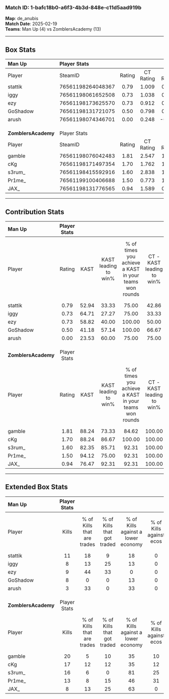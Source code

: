 ### Match ID: 1-bafc18b0-a6f3-4b3d-848e-c11d5aad919b  
**Map**: de_anubis  
**Match Date**: 2025-02-19  
**Teams**: Man Up (4) vs ZomblersAcademy (13)  

---  

## Box Stats  

| **Man Up**          | Player Stats      |        |           |          |       |       |       |         |        |      |     |
| :- | :- | :-: | :-: | :-: | :-: | :-: | :-: | :-: | :-: | :-: | :-: |
| Player              | SteamID           | Rating | CT Rating | T Rating | KAST  |  ADR  | Kills | Assists | Deaths | K/D  | HS% |
| stattik             | 76561198264048367 |  0.79  |   1.009   |  0.489   | 52.94 | 68.5  |  11   |    1    |   14   | 0.79 | 72  |
| iggy                | 76561198061652508 |  0.73  |   1.038   |  0.109   | 64.71 | 65.1  |   8   |    4    |   14   | 0.57 | 25  |
| ezy                 | 76561198173625570 |  0.73  |   0.912   |  0.413   | 58.82 | 71.7  |   9   |    4    |   15   | 0.60 | 33  |
| GoShadow            | 76561198131721075 |  0.50  |   0.798   |  0.014   | 41.18 | 60.7  |   8   |    2    |   15   | 0.53 | 87  |
| arush               | 76561198074346701 |  0.00  |   0.248   |  -0.222  | 23.53 | 33.9  |   3   |    2    |   16   | 0.19 | 33  |
|                     |                   |        |           |          |       |       |       |         |        |      |     |
|                     |                   |        |           |          |       |       |       |         |        |      |     |
|                     |                   |        |           |          |       |       |       |         |        |      |     |
| **ZomblersAcademy** | Player Stats      |        |           |          |       |       |       |         |        |      |     |
| Player              | SteamID           | Rating | CT Rating | T Rating | KAST  |  ADR  | Kills | Assists | Deaths | K/D  | HS% |
| gamble              | 76561198076042483 |  1.81  |   2.547   |  1.505   | 88.24 | 94.6  |  20   |    1    |   7    | 2.86 | 70  |
| cKg                 | 76561198171497354 |  1.70  |   1.762   |  1.775   | 88.24 | 104.5 |  17   |    3    |   7    | 2.43 | 41  |
| s3rum_              | 76561198415592916 |  1.60  |   2.838   |  1.087   | 82.35 | 111.1 |  16   |    9    |   9    | 1.78 | 68  |
| Pr1me_              | 76561199100406688 |  1.50  |   0.773   |  1.853   | 94.12 | 89.9  |  13   |    4    |   7    | 1.86 | 38  |
| JAX_                | 76561198131776565 |  0.94  |   1.589   |  0.800   | 76.47 | 56.4  |   8   |    2    |   9    | 0.89 | 75  |
---  

## Contribution Stats  

| **Man Up**          | Player Stats |       |                      |                                                        |                           |                                                             |                          |                                                            |
| :- | :-: | :-: | :-: | :-: | :-: | :-: | :-: | :-: |
| Player              |    Rating    | KAST  | KAST leading to win% | % of times you achieve a KAST in your teams won rounds | CT - KAST leading to win% | CT - % of times you achieve a KAST in your teams won rounds | T - KAST leading to win% | T - % of times you achieve a KAST in your teams won rounds |
| stattik             |     0.79     | 52.94 |        33.33         |                         75.00                          |           42.86           |                            75.00                            |           0.00           |                            0.00                            |
| iggy                |     0.73     | 64.71 |        27.27         |                         75.00                          |           33.33           |                            75.00                            |           0.00           |                            0.00                            |
| ezy                 |     0.73     | 58.82 |        40.00         |                         100.00                         |           50.00           |                           100.00                            |           0.00           |                            0.00                            |
| GoShadow            |     0.50     | 41.18 |        57.14         |                         100.00                         |           66.67           |                           100.00                            |           0.00           |                            0.00                            |
| arush               |     0.00     | 23.53 |        60.00         |                         75.00                          |           75.00           |                            75.00                            |           0.00           |                            0.00                            |
|                     |              |       |                      |                                                        |                           |                                                             |                          |                                                            |
|                     |              |       |                      |                                                        |                           |                                                             |                          |                                                            |
|                     |              |       |                      |                                                        |                           |                                                             |                          |                                                            |
| **ZomblersAcademy** | Player Stats |       |                      |                                                        |                           |                                                             |                          |                                                            |
| Player              |    Rating    | KAST  | KAST leading to win% | % of times you achieve a KAST in your teams won rounds | CT - KAST leading to win% | CT - % of times you achieve a KAST in your teams won rounds | T - KAST leading to win% | T - % of times you achieve a KAST in your teams won rounds |
| gamble              |     1.81     | 88.24 |        73.33         |                         84.62                          |          100.00           |                            80.00                            |          63.64           |                           87.50                            |
| cKg                 |     1.70     | 88.24 |        86.67         |                         100.00                         |          100.00           |                           100.00                            |          80.00           |                           100.00                           |
| s3rum_              |     1.60     | 82.35 |        85.71         |                         92.31                          |          100.00           |                           100.00                            |          77.78           |                           87.50                            |
| Pr1me_              |     1.50     | 94.12 |        75.00         |                         92.31                          |          100.00           |                            80.00                            |          66.67           |                           100.00                           |
| JAX_                |     0.94     | 76.47 |        92.31         |                         92.31                          |          100.00           |                           100.00                            |          87.50           |                           87.50                            |
---  

## Extended Box Stats  

| **Man Up**          | Player Stats |                            |                            |                                    |                         |                              |                                 |        |                             |                                     |                          |                               |                            |
| :- | :-: | :-: | :-: | :-: | :-: | :-: | :-: | :-: | :-: | :-: | :-: | :-: | :-: |
| Player              |    Kills     | % of Kills that are trades | % of Kills that got traded | % of Kills against a lower economy | % of Kills against ecos | % of Kills that are flawless | % of Kills that are close duels | Deaths | % of Deaths that get traded | % of Deaths against a lower economy | % of Deaths against ecos | % of Deaths that are flawless | % of Deaths that are close |
| stattik             |      11      |             18             |             9              |                 18                 |            0            |              64              |                0                |   14   |             14              |                  0                  |            0             |              57               |             7              |
| iggy                |      8       |             13             |             25             |                 13                 |            0            |              13              |                0                |   14   |              7              |                  0                  |            0             |              64               |             0              |
| ezy                 |      9       |             44             |             33             |                 0                  |            0            |              67              |                0                |   15   |              7              |                  7                  |            0             |              47               |             7              |
| GoShadow            |      8       |             0              |             0              |                 13                 |            0            |              63              |                0                |   15   |             13              |                  0                  |            0             |              47               |             7              |
| arush               |      3       |             33             |             0              |                 33                 |            0            |              67              |                0                |   16   |             13              |                  6                  |            0             |              69               |             6              |
|                     |              |                            |                            |                                    |                         |                              |                                 |        |                             |                                     |                          |                               |                            |
|                     |              |                            |                            |                                    |                         |                              |                                 |        |                             |                                     |                          |                               |                            |
|                     |              |                            |                            |                                    |                         |                              |                                 |        |                             |                                     |                          |                               |                            |
| **ZomblersAcademy** | Player Stats |                            |                            |                                    |                         |                              |                                 |        |                             |                                     |                          |                               |                            |
| Player              |    Kills     | % of Kills that are trades | % of Kills that got traded | % of Kills against a lower economy | % of Kills against ecos | % of Kills that are flawless | % of Kills that are close duels | Deaths | % of Deaths that get traded | % of Deaths against a lower economy | % of Deaths against ecos | % of Deaths that are flawless | % of Deaths that are close |
| gamble              |      20      |             5              |             10             |                 35                 |           10            |              50              |               10                |   7    |              0              |                 43                  |            14            |              71               |             0              |
| cKg                 |      17      |             12             |             12             |                 35                 |           12            |              65              |                0                |   7    |             29              |                 43                  |            14            |              71               |             0              |
| s3rum_              |      16      |             6              |             0              |                 81                 |           25            |              56              |               13                |   9    |              0              |                 22                  |            11            |              44               |             0              |
| Pr1me_              |      13      |             8              |             15             |                 46                 |           31            |              69              |                0                |   7    |             14              |                 43                  |            14            |              43               |             0              |
| JAX_                |      8       |             13             |             25             |                 63                 |            0            |              38              |                0                |   9    |             33              |                 33                  |            11            |              44               |             0              |
